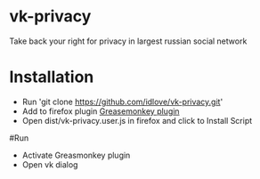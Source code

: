 # vk-privacy
Take back your right for privacy in largest russian social network

# Installation
* Run 'git clone https://github.com/idlove/vk-privacy.git'
* Add to firefox plugin [Greasemonkey plugin](addons.mozilla.org/ru/firefox/addon/greasemonkey/)
* Open dist/vk-privacy.user.js in firefox and click to Install Script

#Run
* Activate Greasmonkey plugin
* Open vk dialog